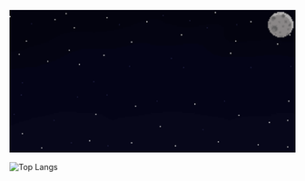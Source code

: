 ![MasterHead](./pixil-gif-drawing.gif)

![Top Langs](https://github-readme-stats.vercel.app/api/top-langs/?username=thefidanabdulla&layout=compact&theme=gotham&custom_title=Statistics)


